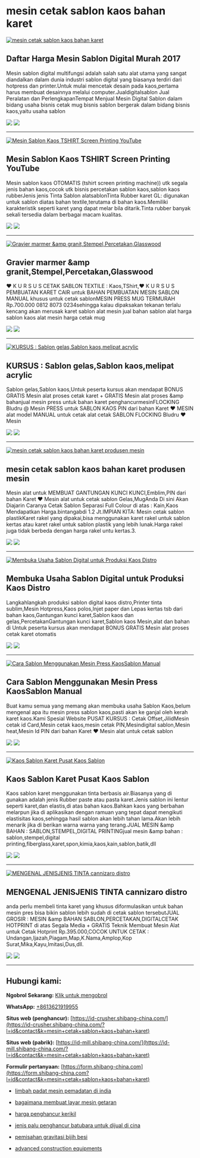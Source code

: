 # mesin cetak sablon kaos bahan karet

<a href="https://swt.shibang-china.com/?l=id&img&k=mesin+cetak+sablon+kaos+bahan+karet" target="_blank">![mesin cetak sablon kaos bahan karet](http://static.shibang-china.com/all-800x300/488.jpg)</a>

## Daftar Harga Mesin Sablon Digital Murah 2017
Mesin sablon digital multifungsi adalah salah satu alat utama yang sangat diandalkan dalam dunia industri sablon digital yang biasanya terdiri dari hotpress dan printer.Untuk mulai mencetak desain pada kaos,pertama harus membuat desainnya melalui computer.Jualdigitalsablon Jual Peralatan dan PerlengkapanTempat Menjual Mesin Digital Sablon dalam bidang usaha bisnis cetak mug bisnis sablon bergerak dalam bidang bisnis kaos,yaitu usaha sablon


<a href="https://whatsapp.shibangsoft.com/WhatsApp.php" target="_blank" title="WhatsApp">![](http://static.shibang-china.com/icon/whatsapp.png)</a> <a href="https://swt.shibang-china.com/?l=id&icon&k=mesin+cetak+sablon+kaos+bahan+karet" target="_blank">![](http://static.shibang-china.com/icon/chat-id.png)</a>

---

<a href="https://swt.shibang-china.com/?l=id&img&k=mesin+cetak+sablon+kaos+bahan+karet" target="_blank">![Mesin Sablon Kaos TSHIRT Screen Printing YouTube](http://static.shibang-china.com/all-800x300/1333.jpg)</a>

## Mesin Sablon Kaos TSHIRT Screen Printing YouTube
Mesin sablon kaos OTOMATIS (tshirt screen printing machine)) utk segala jenis bahan kaos,cocok utk bisnis percetakan sablon kaos,sablon kaos rubberJenis jenis Tinta Sablon alatsablonTinta Rubber karet GL: digunakan untuk sablon diatas bahan textile,terutama di bahan kaos.Memiliki karakteristik seperti karet yang dapat melar bila ditarik.Tinta rubber banyak sekali tersedia dalam berbagai macam kualitas.


<a href="https://whatsapp.shibangsoft.com/WhatsApp.php" target="_blank" title="WhatsApp">![](http://static.shibang-china.com/icon/whatsapp.png)</a> <a href="https://swt.shibang-china.com/?l=id&icon&k=mesin+cetak+sablon+kaos+bahan+karet" target="_blank">![](http://static.shibang-china.com/icon/chat-id.png)</a>

---

<a href="https://swt.shibang-china.com/?l=id&img&k=mesin+cetak+sablon+kaos+bahan+karet" target="_blank">![Gravier marmer &amp granit,Stempel,Percetakan,Glasswood](http://static.shibang-china.com/all-800x300/1408.jpg)</a>

## Gravier marmer &amp granit,Stempel,Percetakan,Glasswood
♥ K U R S U S CETAK SABLON TEXTILE : Kaos,TShirt,♥ K U R S U S PEMBUATAN KARET CAIR untuk BAHAN PEMBUATAN MESIN SABLON MANUAL khusus untuk cetak sablonMESIN PRESS MUG TERMURAH Rp.700.000 0812 8073 0234sehingga kalau dipaksakan tekanan terlalu kencang akan merusak karet sablon alat mesin jual bahan sablon alat harga sablon kaos alat mesin harga cetak mug


<a href="https://whatsapp.shibangsoft.com/WhatsApp.php" target="_blank" title="WhatsApp">![](http://static.shibang-china.com/icon/whatsapp.png)</a> <a href="https://swt.shibang-china.com/?l=id&icon&k=mesin+cetak+sablon+kaos+bahan+karet" target="_blank">![](http://static.shibang-china.com/icon/chat-id.png)</a>

---

<a href="https://swt.shibang-china.com/?l=id&img&k=mesin+cetak+sablon+kaos+bahan+karet" target="_blank">![KURSUS : Sablon gelas,Sablon kaos,melipat acrylic](http://static.shibang-china.com/all-800x300/470.jpg)</a>

## KURSUS : Sablon gelas,Sablon kaos,melipat acrylic
Sablon gelas,Sablon kaos,Untuk peserta kursus akan mendapat BONUS GRATIS Mesin alat proses cetak karet + GRATIS Mesin alat proses &amp bahanjual mesin press untuk bahan karet penghancurmesinFLOCKING Bludru @ Mesin PRESS untuk SABLON KAOS PIN dari bahan Karet ♥ MESIN alat model MANUAL untuk cetak alat cetak SABLON FLOCKING Bludru ♥ Mesin


<a href="https://whatsapp.shibangsoft.com/WhatsApp.php" target="_blank" title="WhatsApp">![](http://static.shibang-china.com/icon/whatsapp.png)</a> <a href="https://swt.shibang-china.com/?l=id&icon&k=mesin+cetak+sablon+kaos+bahan+karet" target="_blank">![](http://static.shibang-china.com/icon/chat-id.png)</a>

---

<a href="https://swt.shibang-china.com/?l=id&img&k=mesin+cetak+sablon+kaos+bahan+karet" target="_blank">![mesin cetak sablon kaos bahan karet produsen mesin](http://static.shibang-china.com/all-800x300/1065.jpg)</a>

## mesin cetak sablon kaos bahan karet produsen mesin
Mesin alat untuk MEMBUAT GANTUNGAN KUNCI KUNCI,Emblim,PIN dari bahan Karet ♥ Mesin alat untuk cetak sablon Gelas,MugAnda Di sini Akan Diajarin Caranya Cetak Sablon Separasi Full Colour di atas : Kain,Kaos Mendapatkan Harga.bintangabdi 1.2 Jt.IMPIAN KITA: Mesin cetak sablon plastikKaret rakel yang dipakai,bisa menggunakan karet rakel untuk sablon kertas atau karet rakel untuk sablon plastik yang lebih lunak.Harga rakel juga tidak berbeda dengan harga rakel untu kertas.3.


<a href="https://whatsapp.shibangsoft.com/WhatsApp.php" target="_blank" title="WhatsApp">![](http://static.shibang-china.com/icon/whatsapp.png)</a> <a href="https://swt.shibang-china.com/?l=id&icon&k=mesin+cetak+sablon+kaos+bahan+karet" target="_blank">![](http://static.shibang-china.com/icon/chat-id.png)</a>

---

<a href="https://swt.shibang-china.com/?l=id&img&k=mesin+cetak+sablon+kaos+bahan+karet" target="_blank">![Membuka Usaha Sablon Digital untuk Produksi Kaos Distro](http://static.shibang-china.com/all-800x300/1031.jpg)</a>

## Membuka Usaha Sablon Digital untuk Produksi Kaos Distro
Langkahlangkah produksi sablon digital kaos distro,Printer tinta sublim,Mesin Hotpress,Kaos polos,Injet paper dan Lepas kertas tsb dari bahan kaos,Gantungan kunci karet,Sablon kaos dan gelas,PercetakanGantungan kunci karet,Sablon kaos Mesin,alat dan bahan di Untuk peserta kursus akan mendapat BONUS GRATIS Mesin alat proses cetak karet otomatis


<a href="https://whatsapp.shibangsoft.com/WhatsApp.php" target="_blank" title="WhatsApp">![](http://static.shibang-china.com/icon/whatsapp.png)</a> <a href="https://swt.shibang-china.com/?l=id&icon&k=mesin+cetak+sablon+kaos+bahan+karet" target="_blank">![](http://static.shibang-china.com/icon/chat-id.png)</a>

---

<a href="https://swt.shibang-china.com/?l=id&img&k=mesin+cetak+sablon+kaos+bahan+karet" target="_blank">![Cara Sablon Menggunakan Mesin Press KaosSablon Manual](http://static.shibang-china.com/all-800x300/255.jpg)</a>

## Cara Sablon Menggunakan Mesin Press KaosSablon Manual
Buat kamu semua yang memang akan membuka usaha Sablon Kaos,belum mengenal apa itu mesin press sablon kaos,pasti akan ke ganjal oleh kerah karet kaos.Kami Spesial Website PUSAT KURSUS : Cetak Offset,JilidMesin cetak id Card,Mesin cetak kaos,mesin cetak PIN,Mesindigital sablon,Mesin heat,Mesin Id PIN dari bahan Karet ♥ Mesin alat untuk cetak sablon


<a href="https://whatsapp.shibangsoft.com/WhatsApp.php" target="_blank" title="WhatsApp">![](http://static.shibang-china.com/icon/whatsapp.png)</a> <a href="https://swt.shibang-china.com/?l=id&icon&k=mesin+cetak+sablon+kaos+bahan+karet" target="_blank">![](http://static.shibang-china.com/icon/chat-id.png)</a>

---

<a href="https://swt.shibang-china.com/?l=id&img&k=mesin+cetak+sablon+kaos+bahan+karet" target="_blank">![Kaos Sablon Karet Pusat Kaos Sablon](http://static.shibang-china.com/all-800x300/230.jpg)</a>

## Kaos Sablon Karet Pusat Kaos Sablon
Kaos sablon karet menggunakan tinta berbasis air.Biasanya yang di gunakan adalah jenis Rubber paste atau pasta karet.Jenis sablon ini lentur seperti karet,dan elastis,di atas bahan kaos.Bahkan kaos yang berbahan melarpun jika di aplikasikan dengan ramuan yang tepat dapat mengikuti elastisitas kaos,sehingga hasil sablon akan lebih tahan lama.Akan lebih menarik jika di berikan warna warna yang terang.JUAL MESIN &amp BAHAN : SABLON,STEMPEL,DIGITAL PRINTINGjual mesin &amp bahan : sablon,stempel,digital printing,fiberglass,karet,spon,kimia,kaos,kain,sablon,batik,dll


<a href="https://whatsapp.shibangsoft.com/WhatsApp.php" target="_blank" title="WhatsApp">![](http://static.shibang-china.com/icon/whatsapp.png)</a> <a href="https://swt.shibang-china.com/?l=id&icon&k=mesin+cetak+sablon+kaos+bahan+karet" target="_blank">![](http://static.shibang-china.com/icon/chat-id.png)</a>

---

<a href="https://swt.shibang-china.com/?l=id&img&k=mesin+cetak+sablon+kaos+bahan+karet" target="_blank">![MENGENAL JENISJENIS TINTA cannizaro distro](http://static.shibang-china.com/all-800x300/16.jpg)</a>

## MENGENAL JENISJENIS TINTA cannizaro distro
anda perlu membeli tinta karet yang khusus diformulasikan untuk bahan mesin pres bisa bikin sablon lebih sudah di cetak sablon tersebutJUAL GROSIR : MESIN &amp BAHAN SABLON,PERCETAKAN,DIGITALCETAK HOTPRINT di atas Segala Media + GRATIS Teknik Membuat Mesin Alat untuk Cetak Hotprint Rp.395.000,COCOK UNTUK CETAK : Undangan,Ijazah,Piagam,Map,K.Nama,Amplop,Kop Surat,Mika,Kayu,Imitasi,Dus,dll.


<a href="https://whatsapp.shibangsoft.com/WhatsApp.php" target="_blank" title="WhatsApp">![](http://static.shibang-china.com/icon/whatsapp.png)</a> <a href="https://swt.shibang-china.com/?l=id&icon&k=mesin+cetak+sablon+kaos+bahan+karet" target="_blank">![](http://static.shibang-china.com/icon/chat-id.png)</a>

---
## Hubungi kami:

**Ngobrol Sekarang:** [Klik untuk mengobrol](https://swt.shibang-china.com?l=id&contact&k=mesin+cetak+sablon+kaos+bahan+karet)

**WhatsApp:**  [+8613621919955](https://whatsapp.shibangsoft.com/WhatsApp.php)

**Situs web (penghancur):** [https://id-crusher.shibang-china.com/](https://id-crusher.shibang-china.com/?l=id&contact&k=mesin+cetak+sablon+kaos+bahan+karet)

**Situs web (pabrik):** [https://id-mill.shibang-china.com/](https://id-mill.shibang-china.com/?l=id&contact&k=mesin+cetak+sablon+kaos+bahan+karet)

**Formulir pertanyaan:** [https://form.shibang-china.com](https://form.shibang-china.com?l=id&contact&k=mesin+cetak+sablon+kaos+bahan+karet)

* [limbah padat mesin pemadatan di india](../34/limbah%20padat%20mesin%20pemadatan%20di%20india.md)

* [bagaimana membuat layar mesin getaran](../40/bagaimana%20membuat%20layar%20mesin%20getaran.md)

* [harga penghancur kerikil](../39/harga%20penghancur%20kerikil.md)

* [jenis palu penghancur batubara untuk dijual di cina](../33/jenis%20palu%20penghancur%20batubara%20untuk%20dijual%20di%20cina.md)

* [pemisahan gravitasi bijih besi](../40/pemisahan%20gravitasi%20bijih%20besi.md)

* [advanced construction equipments](../39/advanced%20construction%20equipments.md)